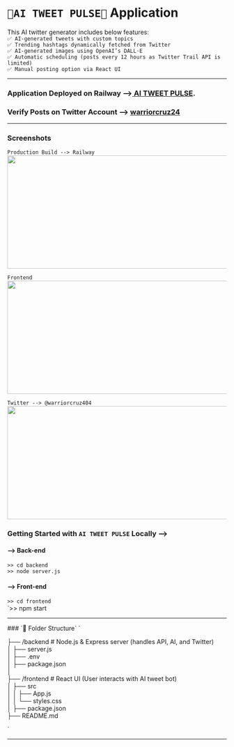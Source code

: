 # `🚀AI TWEET PULSE🚀` Application 
This AI twitter generator includes below features:
<br>`✅ AI-generated tweets with custom topics `
<br>`✅ Trending hashtags dynamically fetched from Twitter`
<br>`✅ AI-generated images using OpenAI’s DALL·E`
<br>`✅ Automatic scheduling (posts every 12 hours as Twitter Trail API is limited)`
<br>`✅ Manual posting option via React UI`

<hr>

### Application Deployed on Railway -->[<strong> AI TWEET PULSE</strong>](https://ai-tweet-pulse-frontend.up.railway.app/).

### Verify Posts on Twitter Account --> [<strong>warriorcruz24</strong>](https://x.com/warriorcruz24)

<hr>

### Screenshots
`Production Build --> Railway`<br>
<img src="Images/1.jpg" width="600" height="260"/>

`Frontend`<br>
<img src="Images/2.jpg" width="600" height="260"/>

`Twitter --> @warriorcruz404`<br>
<img src="Images/3.jpg" width="600" height="260"/>


### Getting Started with `AI TWEET PULSE` Locally -->
#### --> Back-end
`>> cd backend` <br>
`>> node server.js`

####  --> Front-end
`>> cd frontend` <br>
`>> npm start


<hr>
### `🚀 Folder Structure`  
`  

 ├── /backend   # Node.js & Express server (handles API, AI, and Twitter) <br>
 │   ├── server.js <br>
 │   ├── .env <br>
 │   ├── package.json <br>
 │  
 ├── /frontend  # React UI (User interacts with AI tweet bot) <br>
 │   ├── src <br>
 │   │   ├── App.js <br>
 │   │   └── styles.css <br>
 │   ├── package.json <br>
 ├── README.md <br>

`
<hr>
